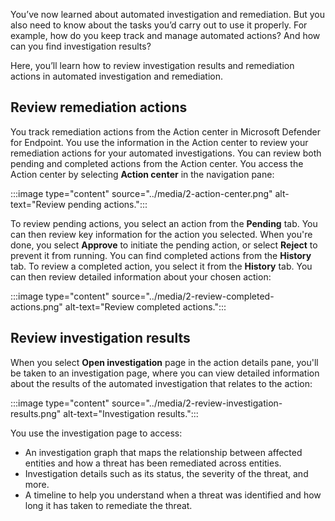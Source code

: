 You’ve now learned about automated investigation and remediation. But you also need to know about the tasks you’d carry out to use it properly. For example, how do you keep track and manage automated actions? And how can you find investigation results?

Here, you’ll learn how to review investigation results and remediation actions in automated investigation and remediation.

## Review remediation actions

You track remediation actions from the Action center in Microsoft Defender for Endpoint. You use the information in the Action center to review your remediation actions for your automated investigations.
You can review both pending and completed actions from the Action center. You access the Action center by selecting **Action center** in the navigation pane:

:::image type="content" source="../media/2-action-center.png" alt-text="Review pending actions.":::

To review pending actions, you select an action from the **Pending** tab. You can then review key information for the action you selected. When you're done, you select **Approve** to initiate the pending action, or select **Reject** to prevent it from running.
You can find completed actions from the **History** tab. To review a completed action, you select it from the **History** tab. You can then review detailed information about your chosen action:

:::image type="content" source="../media/2-review-completed-actions.png" alt-text="Review completed actions.":::

## Review investigation results

When you select **Open investigation** page in the action details pane, you'll be taken to an investigation page, where you can view detailed information about the results of the automated investigation that relates to the action:

:::image type="content" source="../media/2-review-investigation-results.png" alt-text="Investigation results.":::

You use the investigation page to access:

- An investigation graph that maps the relationship between affected entities and how a threat has been remediated across entities.
- Investigation details such as its status, the severity of the threat, and more.
- A timeline to help you understand when a threat was identified and how long it has taken to remediate the threat.
